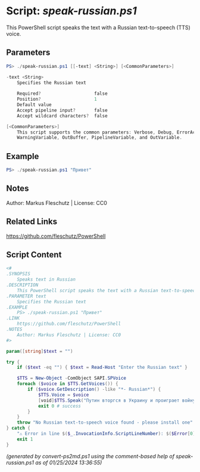 Script: *speak-russian.ps1*
========================

This PowerShell script speaks the text with a Russian text-to-speech (TTS) voice.

Parameters
----------
```powershell
PS> ./speak-russian.ps1 [[-text] <String>] [<CommonParameters>]

-text <String>
    Specifies the Russian text
    
    Required?                    false
    Position?                    1
    Default value                
    Accept pipeline input?       false
    Accept wildcard characters?  false

[<CommonParameters>]
    This script supports the common parameters: Verbose, Debug, ErrorAction, ErrorVariable, WarningAction, 
    WarningVariable, OutBuffer, PipelineVariable, and OutVariable.
```

Example
-------
```powershell
PS> ./speak-russian.ps1 "Привет"

```

Notes
-----
Author: Markus Fleschutz | License: CC0

Related Links
-------------
https://github.com/fleschutz/PowerShell

Script Content
--------------
```powershell
<#
.SYNOPSIS
	Speaks text in Russian
.DESCRIPTION
	This PowerShell script speaks the text with a Russian text-to-speech (TTS) voice.
.PARAMETER text
	Specifies the Russian text
.EXAMPLE
	PS> ./speak-russian.ps1 "Привет"
.LINK
	https://github.com/fleschutz/PowerShell
.NOTES
	Author: Markus Fleschutz | License: CC0
#>

param([string]$text = "")

try {
	if ($text -eq "") { $text = Read-Host "Enter the Russian text" }

	$TTS = New-Object -ComObject SAPI.SPVoice
	foreach ($voice in $TTS.GetVoices()) {
		if ($voice.GetDescription() -like "*- Russian*") { 
			$TTS.Voice = $voice
			[void]$TTS.Speak("Путин вторгся в Украину и проиграет войну!")
			exit 0 # success
		}
	}
	throw "No Russian text-to-speech voice found - please install one"
} catch {
	"⚠️ Error in line $($_.InvocationInfo.ScriptLineNumber): $($Error[0])"
	exit 1
}
```

*(generated by convert-ps2md.ps1 using the comment-based help of speak-russian.ps1 as of 01/25/2024 13:36:55)*

